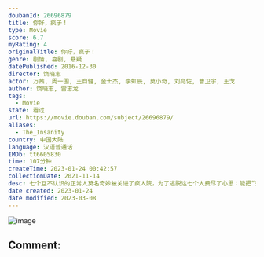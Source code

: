 ```yaml
---
doubanId: 26696879
title: 你好，疯子！
type: Movie
score: 6.7
myRating: 4
originalTitle: 你好，疯子！
genre: 剧情, 喜剧, 悬疑
datePublished: 2016-12-30
director: 饶晓志
actor: 万茜, 周一围, 王自健, 金士杰, 李虹辰, 莫小奇, 刘亮佐, 曹卫宇, 王戈
author: 饶晓志, 雷志龙
tags:
  - Movie
state: 看过
url: https://movie.douban.com/subject/26696879/
aliases:
  - The_Insanity
country: 中国大陆
language: 汉语普通话
IMDb: tt6605830
time: 107分钟
createTime: 2023-01-24 00:42:57
collectionDate: 2021-11-14
desc: 七个互不认识的正常人莫名奇妙被关进了疯人院，为了逃脱这七个人费尽了心思：能把“死人说活”的话唠律师马睿（王自健饰）、出口成章但性格懦弱的历史老师萧乃恩（金士杰饰）、“混不吝”的记者李正（周一围饰...
date created: 2023-01-24
date modified: 2023-03-08
---
```


![image](p2408394301.jpg)

Comment:
---
